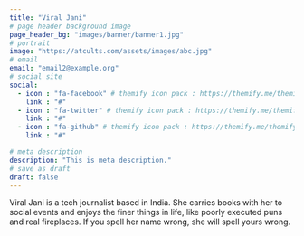 ```yaml
---
title: "Viral Jani"
# page header background image
page_header_bg: "images/banner/banner1.jpg"
# portrait
image: "https://atcults.com/assets/images/abc.jpg"
# email
email: "email2@example.org"
# social site
social:
  - icon : "fa-facebook" # themify icon pack : https://themify.me/themify-icons
    link : "#"
  - icon : "fa-twitter" # themify icon pack : https://themify.me/themify-icons
    link : "#"
  - icon : "fa-github" # themify icon pack : https://themify.me/themify-icons
    link : "#"

# meta description
description: "This is meta description."
# save as draft
draft: false
---
```


Viral Jani is a tech journalist based in India. She carries books with her to social events and enjoys the finer things in life, like poorly executed puns and real fireplaces. If you spell her name wrong, she will spell yours wrong.